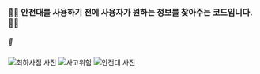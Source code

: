 ### 👷‍♀️ 안전대를 사용하기 전에 사용자가 원하는 정보를 찾아주는 코드입니다. 👷‍♀️
#####   🚨 
![최하사점 사진](https://github.com/user-attachments/assets/569ac24b-0598-4d43-9357-c066a5bde97a)
![사고위험](https://github.com/user-attachments/assets/5eca26fd-e4f6-47ad-afa8-c58f4f1cf950)
![안전대 사진](https://github.com/user-attachments/assets/3ee04639-27ba-4bf0-91ba-83dd97b136ee)
